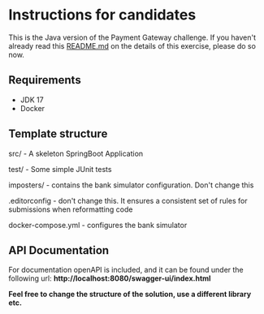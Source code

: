 # Instructions for candidates

This is the Java version of the Payment Gateway challenge. If you haven't already read this [README.md](https://github.com/cko-recruitment/.github/tree/beta) on the details of this exercise, please do so now.

## Requirements
- JDK 17
- Docker

## Template structure

src/ - A skeleton SpringBoot Application

test/ - Some simple JUnit tests

imposters/ - contains the bank simulator configuration. Don't change this

.editorconfig - don't change this. It ensures a consistent set of rules for submissions when reformatting code

docker-compose.yml - configures the bank simulator


## API Documentation
For documentation openAPI is included, and it can be found under the following url: **http://localhost:8080/swagger-ui/index.html**

**Feel free to change the structure of the solution, use a different library etc.**